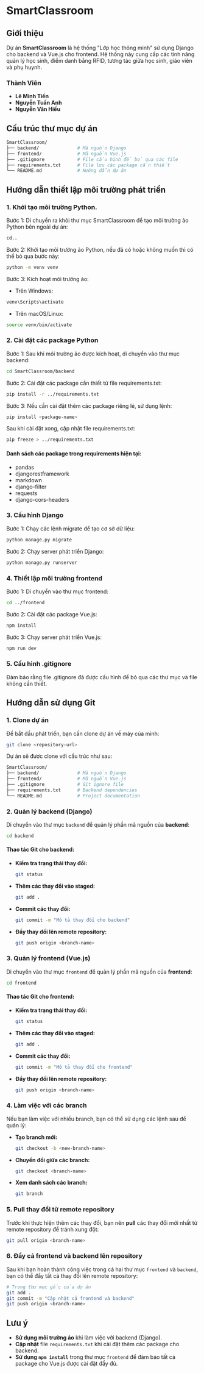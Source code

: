 # SmartClassroom

## Giới thiệu
Dự án **SmartClassroom** là hệ thống "Lớp học thông minh" sử dụng Django cho backend và Vue.js cho frontend. Hệ thống này cung cấp các tính năng quản lý học sinh, điểm danh bằng RFID, tương tác giữa học sinh, giáo viên và phụ huynh.
### Thành Viên
- **Lê Minh Tiến**
- **Nguyễn Tuấn Anh**
- **Nguyễn Văn Hiếu**


## Cấu trúc thư mục dự án
```bash
SmartClassroom/
├── backend/              # Mã nguồn Django
├── frontend/             # Mã nguồn Vue.js
├── .gitignore            # File cấu hình để bỏ qua các file 
├── requirements.txt      # File lưu các package cần thiết 
└── README.md             # Hướng dẫn dự án
```

## Hướng dẫn thiết lập môi trường phát triển
### 1. Khởi tạo môi trường Python.

Bước 1: Di chuyển ra khỏi thư mục SmartClassroom để tạo môi trường ảo Python bên ngoài dự án: 
```bash 
cd.. 
```

Bước 2: Khởi tạo môi trường ảo Python, nếu đã có hoặc không muốn thì có thể bỏ qua bước này:
```bash 
python -m venv venv 
```
Bước 3: Kích hoạt môi trường ảo:
- Trên Windows:
```bash 
venv\Scripts\activate
```
- Trên macOS/Linux:

```bash 
source venv/bin/activate
```

### 2. Cài đặt các package Python
Bước 1: Sau khi môi trường ảo được kích hoạt, di chuyển vào thư mục backend:
```bash 
cd SmartClassroom/backend
```
Bước 2: Cài đặt các package cần thiết từ file requirements.txt:
```bash 
pip install -r ../requirements.txt
```
Bước 3: Nếu cần cài đặt thêm các package riêng lẻ, sử dụng lệnh:
```bash 
pip install <package-name>
```
Sau khi cài đặt xong, cập nhật file requirements.txt:
```bash 
pip freeze > ../requirements.txt
```
#### Danh sách các package trong requirements hiện tại:
- pandas
- djangorestframework
- markdown
- django-filter
- requests
- django-cors-headers

### 3. Cấu hình Django
Bước 1: Chạy các lệnh migrate để tạo cơ sở dữ liệu:
```bash 
python manage.py migrate
```
Bước 2: Chạy server phát triển Django:
```bash 
python manage.py runserver
```
### 4. Thiết lập môi trường frontend
Bước 1: Di chuyển vào thư mục frontend:
```bash 
cd ../frontend
```

Bước 2: Cài đặt các package Vue.js:
```bash 
npm install
```

Bước 3: Chạy server phát triển Vue.js:
```bash 
npm run dev
```

### 5. Cấu hình .gitignore
Đảm bảo rằng file .gitignore đã được cấu hình để bỏ qua các thư mục và file không cần thiết.


## Hướng dẫn sử dụng Git

### 1. Clone dự án
Để bắt đầu phát triển, bạn cần clone dự án về máy của mình:
```bash
git clone <repository-url>
```
Dự án sẽ được clone với cấu trúc như sau:
```bash
SmartClassroom/
├── backend/              # Mã nguồn Django
├── frontend/             # Mã nguồn Vue.js
├── .gitignore            # Git ignore file
├── requirements.txt      # Backend dependencies
└── README.md             # Project documentation
```

### 2. Quản lý backend (Django)
Di chuyển vào thư mục `backend` để quản lý phần mã nguồn của **backend**:
```bash
cd backend
```

#### Thao tác Git cho backend:
- **Kiểm tra trạng thái thay đổi:**
    ```bash
    git status
    ```

- **Thêm các thay đổi vào staged:**
    ```bash
    git add .
    ```

- **Commit các thay đổi:**
    ```bash
    git commit -m "Mô tả thay đổi cho backend"
    ```

- **Đẩy thay đổi lên remote repository:**
    ```bash
    git push origin <branch-name>
    ```

### 3. Quản lý frontend (Vue.js)
Di chuyển vào thư mục `frontend` để quản lý phần mã nguồn của **frontend**:
```bash
cd frontend
```

#### Thao tác Git cho frontend:
- **Kiểm tra trạng thái thay đổi:**
    ```bash
    git status
    ```

- **Thêm các thay đổi vào staged:**
    ```bash
    git add .
    ```

- **Commit các thay đổi:**
    ```bash
    git commit -m "Mô tả thay đổi cho frontend"
    ```

- **Đẩy thay đổi lên remote repository:**
    ```bash
    git push origin <branch-name>
    ```

### 4. Làm việc với các branch
Nếu bạn làm việc với nhiều branch, bạn có thể sử dụng các lệnh sau để quản lý:
- **Tạo branch mới:**
    ```bash
    git checkout -b <new-branch-name>
    ```

- **Chuyển đổi giữa các branch:**
    ```bash
    git checkout <branch-name>
    ```

- **Xem danh sách các branch:**
    ```bash
    git branch
    ```

### 5. Pull thay đổi từ remote repository
Trước khi thực hiện thêm các thay đổi, bạn nên **pull** các thay đổi mới nhất từ remote repository để tránh xung đột:
```bash
git pull origin <branch-name>
```

### 6. Đẩy cả frontend và backend lên repository
Sau khi bạn hoàn thành công việc trong cả hai thư mục `frontend` và `backend`, bạn có thể đẩy tất cả thay đổi lên remote repository:
```bash
# Trong thư mục gốc của dự án
git add .
git commit -m "Cập nhật cả frontend và backend"
git push origin <branch-name>
```

## Lưu ý
- **Sử dụng môi trường ảo** khi làm việc với backend (Django).
- **Cập nhật** file `requirements.txt` khi cài đặt thêm các package cho backend.
- **Sử dụng `npm install`** trong thư mục `frontend` để đảm bảo tất cả package cho Vue.js được cài đặt đầy đủ.

